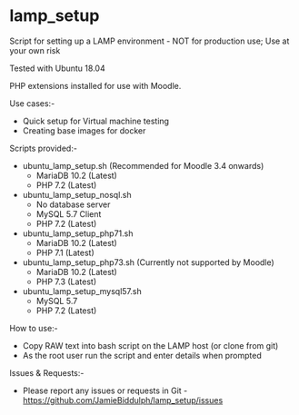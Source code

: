 # lamp_setup
Script for setting up a LAMP environment - NOT for production use; Use at your own risk

Tested with Ubuntu 18.04

PHP extensions installed for use with Moodle.

Use cases:-

-  Quick setup for Virtual machine testing
-  Creating base images for docker

Scripts provided:-

-  ubuntu_lamp_setup.sh (Recommended for Moodle 3.4 onwards)
    - MariaDB 10.2 (Latest)
    - PHP 7.2 (Latest)
-  ubuntu_lamp_setup_nosql.sh
    - No database server
    - MySQL 5.7 Client
    - PHP 7.2 (Latest)
-  ubuntu_lamp_setup_php71.sh
    - MariaDB 10.2 (Latest)
    - PHP 7.1 (Latest)
-  ubuntu_lamp_setup_php73.sh (Currently not supported by Moodle)
    - MariaDB 10.2 (Latest)
    - PHP 7.3 (Latest)
-  ubuntu_lamp_setup_mysql57.sh
    - MySQL 5.7
    - PHP 7.2 (Latest)

How to use:-

-  Copy RAW text into bash script on the LAMP host (or clone from git)
-  As the root user run the script and enter details when prompted

Issues & Requests:-

-  Please report any issues or requests in Git - https://github.com/JamieBiddulph/lamp_setup/issues
